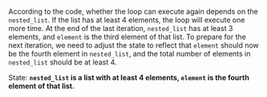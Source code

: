 According to the code, whether the loop can execute again depends on the `nested_list`. If the list has at least 4 elements, the loop will execute one more time. At the end of the last iteration, `nested_list` has at least 3 elements, and `element` is the third element of that list. To prepare for the next iteration, we need to adjust the state to reflect that `element` should now be the fourth element in `nested_list`, and the total number of elements in `nested_list` should be at least 4. 

State: **`nested_list` is a list with at least 4 elements, `element` is the fourth element of that list.**
